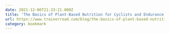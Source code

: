 ```yaml
---
date: 2021-12-06T21:33:21.000Z
title: 'The Basics of Plant-Based Nutrition for Cyclists and Endurance Athletes - TrainerRoad Blog'
url: https://www.trainerroad.com/blog/the-basics-of-plant-based-nutrition-for-cyclists-and-endurance-athletes/
category: bookmark
---
```

